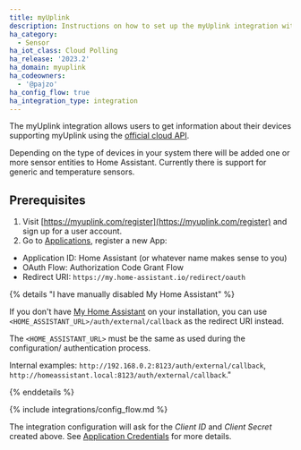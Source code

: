 ```yaml
---
title: myUplink
description: Instructions on how to set up the myUplink integration within Home Assistant.
ha_category:
  - Sensor
ha_iot_class: Cloud Polling
ha_release: '2023.2'
ha_domain: myuplink
ha_codeowners:
  - '@pajzo'
ha_config_flow: true
ha_integration_type: integration
---
```


The myUplink integration allows users to get information about their devices supporting myUplink using the [official cloud API](https://dev.myuplink.com).

Depending on the type of devices in your system there will be added one or more sensor entities to Home Assistant. Currently there is support for generic and temperature sensors.

## Prerequisites

1. Visit [https://myuplink.com/register](https://myuplink.com/register) and sign up for a user account.
2. Go to [Applications](https://dev.myuplink.com/apps), register a new App:

- Application ID: Home Assistant (or whatever name makes sense to you)
- OAuth Flow: Authorization Code Grant Flow
- Redirect URI: `https://my.home-assistant.io/redirect/oauth`


{% details "I have manually disabled My Home Assistant" %}

If you don't have [My Home Assistant](/integrations/my) on your installation,
you can use `<HOME_ASSISTANT_URL>/auth/external/callback` as the redirect URI
instead.

The `<HOME_ASSISTANT_URL>` must be the same as used during the configuration/
authentication process.

Internal examples: `http://192.168.0.2:8123/auth/external/callback`, `http://homeassistant.local:8123/auth/external/callback`." 

{% enddetails %}

{% include integrations/config_flow.md %}

The integration configuration will ask for the *Client ID* and *Client Secret* created above. See [Application Credentials](/integrations/application_credentials) for more details.